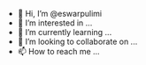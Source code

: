 - 👋 Hi, I’m @eswarpulimi
- 👀 I’m interested in ...
- 🌱 I’m currently learning ...
- 💞️ I’m looking to collaborate on ...
- 📫 How to reach me ...

<!---
eswarpulimi/eswarpulimi is a ✨ special ✨ repository because its `README.md` (this file) appears on your GitHub profile.
You can click the Preview link to take a look at your changes.
--->
